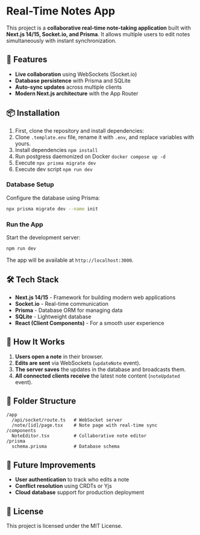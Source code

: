 # Real-Time Notes App

This project is a **collaborative real-time note-taking application** built with **Next.js 14/15, Socket.io, and Prisma**. It allows multiple users to edit notes simultaneously with instant synchronization.

## 🚀 Features

- **Live collaboration** using WebSockets (Socket.io)
- **Database persistence** with Prisma and SQLite
- **Auto-sync updates** across multiple clients
- **Modern Next.js architecture** with the App Router

## 📦 Installation

1. First, clone the repository and install dependencies:
2. Clone `.template.env` file, rename it with `.env`, and replace variables with yours.
3. Install dependencies `npm install`
4. Run postgress daemonized on Docker `docker compose up -d`
5. Execute `npx prisma migrate dev`
6. Execute dev script `npm run dev`

### Database Setup

Configure the database using Prisma:

```bash
npx prisma migrate dev --name init
```

### Run the App

Start the development server:

```bash
npm run dev
```

The app will be available at `http://localhost:3000`.

## 🛠 Tech Stack

- **Next.js 14/15** - Framework for building modern web applications
- **Socket.io** - Real-time communication
- **Prisma** - Database ORM for managing data
- **SQLite** - Lightweight database
- **React (Client Components)** - For a smooth user experience

## 🔧 How It Works

1. **Users open a note** in their browser.
2. **Edits are sent** via WebSockets (`updateNote` event).
3. **The server saves** the updates in the database and broadcasts them.
4. **All connected clients receive** the latest note content (`noteUpdated` event).

## 📝 Folder Structure

```
/app
  /api/socket/route.ts   # WebSocket server
  /note/[id]/page.tsx    # Note page with real-time sync
/components
  NoteEditor.tsx         # Collaborative note editor
/prisma
  schema.prisma          # Database schema
```

## 🎯 Future Improvements

- **User authentication** to track who edits a note
- **Conflict resolution** using CRDTs or Yjs
- **Cloud database** support for production deployment

## 📜 License

This project is licensed under the MIT License.
